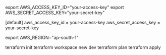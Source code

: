 export AWS_ACCESS_KEY_ID="your-access-key"
export AWS_SECRET_ACCESS_KEY="your-secret-key"


[default]
aws_access_key_id = your-access-key
aws_secret_access_key = your-secret-key


export AWS_REGION="ap-south-1"

terraform init
terraform workspace new dev
terraform plan
terraform apply
